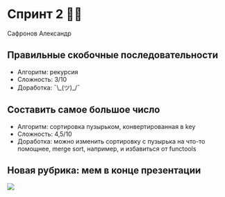 # Спринт 2 👨‍💻

Сафронов Александр

## Правильные скобочные последовательности

* Алгоритм: рекурсия
* Сложность: 3/10
* Доработка: ¯\\\_(ツ)_/¯

## Составить самое большое число

* Алгоритм: сортировка пузырьком, конвертированная в key
* Сложность: 4,5/10
* Доработка: можно изменить сортировку с пузырька на что-то помощнее, merge sort, например, и избавиться от functools

## Новая рубрика: мем в конце презентации

![](https://sun9-26.userapi.com/impg/cA6h8v9N-OotjRL7Hpzsp_WjNN-Qm4l5IPhw7g/PZq2_sHDhb8.jpg?size=582x683&quality=95&sign=af5d13fdf4edd1a495f768e410db3dce&type=album)